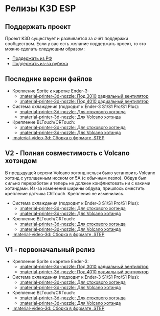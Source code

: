 # Релизы K3D ESP

## Поддержать проект

Проект K3D существует и развивается за счёт поддержки сообществом. Если у вас есть желание поддержать проект, то это можно сделать следующим образом:

- [Поддержать из РФ](https://donate.stream/dmitrysorkin)
- [Поддержать из-за рубежа](https://www.donationalerts.com/r/dsorkin)

## Последние версии файлов

- Крепление Sprite к каретке Ender-3:
    - [:material-printer-3d-nozzle: Под 3010 радиальный вентилятор](./releases/v1/k3d_sprite_mount_(ender-3%2C_3010_fan).stl)
    - [:material-printer-3d-nozzle: Под 4010 радиальный вентилятор](./releases/v1/k3d_sprite_mount_(ender-3%2C_4010_fan).stl)
- Система охлаждения (подходит к Ender-3 S1/S1 Pro/S1 Plus):
    - [:material-printer-3d-nozzle: Для стокового хотэнда](./releases/v2/k3d_sprite_dual_5015_fan_duct_(stock_hotend).stl)
    - [:material-printer-3d-nozzle: Для Volcano хотэнда](./releases/v2/k3d_sprite_dual_5015_fan_duct_(volcano_hotend).stl)
- Крепление BLTouch/CRTouch:
    - [:material-printer-3d-nozzle: Для стокового хотэнда](./releases/v2/k3d_sprite_crtouch_mount_(stock_hotend).stl)
    - [:material-printer-3d-nozzle: Для Volcano хотэнда](./releases/v2/k3d_sprite_crtouch_mount_(volcano_hotend).stl)
- [:material-video-3d: Сборка в формате .STEP](./releases/v2/k3d_esp_v2.stp)

## V2 - Полная совместимость с Volcano хотэндом

В предыдущей версии Volcano хотэнд нельзя было установить Volcano хотэнд с утолщенным носком от 5А (с обычным лезло). Обдув был сильно переработан и теперь не должен конфликтовать ни с какими хотэндами. Из-за изменения ширины обдува, пришлось сместить крепление датчика CRTouch. Крепления не изменились. 

- Система охлаждения (подходит к Ender-3 S1/S1 Pro/S1 Plus):
    - [:material-printer-3d-nozzle: Для стокового хотэнда](./releases/v2/k3d_sprite_dual_5015_fan_duct_(stock_hotend).stl)
    - [:material-printer-3d-nozzle: Для Volcano хотэнда](./releases/v2/k3d_sprite_dual_5015_fan_duct_(volcano_hotend).stl)
- Крепление BLTouch/CRTouch:
    - [:material-printer-3d-nozzle: Для стокового хотэнда](./releases/v2/k3d_sprite_crtouch_mount_(stock_hotend).stl)
    - [:material-printer-3d-nozzle: Для Volcano хотэнда](./releases/v2/k3d_sprite_crtouch_mount_(volcano_hotend).stl)
- [:material-video-3d: Сборка в формате .STEP](./releases/v2/k3d_esp_v2.stp)

## V1 - первоначальный релиз

- Крепление Sprite к каретке Ender-3:
    - [:material-printer-3d-nozzle: Под 3010 радиальный вентилятор](./releases/v1/k3d_sprite_mount_(ender-3%2C_3010_fan).stl)
    - [:material-printer-3d-nozzle: Под 4010 радиальный вентилятор](./releases/v1/k3d_sprite_mount_(ender-3%2C_4010_fan).stl)
- Система охлаждения (подходит к Ender-3 S1/S1 Pro/S1 Plus):
    - [:material-printer-3d-nozzle: Для стокового хотэнда](./releases/v1/k3d_sprite_dual_5015_fan_duct_(stock_hotend).stl)
    - [:material-printer-3d-nozzle: Для Volcano хотэнда](./releases/v1//k3d_sprite_dual_5015_fan_duct_(volcano_hotend).stl)
- Крепление BLTouch/CRTouch:
    - [:material-printer-3d-nozzle: Для стокового хотэнда](./releases/v1/k3d_sprite_bltouch_mount_(stock_hotend).stl)
    - [:material-printer-3d-nozzle: Для Volcano хотэнда](./releases/v1/k3d_sprite_bltouch_mount_(volcano_hotend).stl)
- [:material-video-3d: Сборка в формате .STEP](./releases/v1/k3d_ender-3_sprite_printhead.stp)